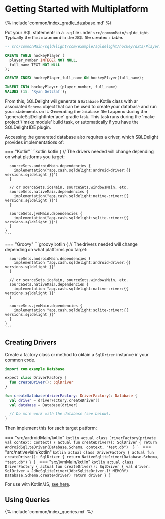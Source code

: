 # Getting Started with Multiplatform

{% include 'common/index_gradle_database.md' %}

Put your SQL statements in a `.sq` file under `src/commonMain/sqldelight`. Typically the first statement in the SQL file creates a table.

```sql
-- src/commonMain/sqldelight/com/example/sqldelight/hockey/data/Player.sq

CREATE TABLE hockeyPlayer (
  player_number INTEGER NOT NULL,
  full_name TEXT NOT NULL
);

CREATE INDEX hockeyPlayer_full_name ON hockeyPlayer(full_name);

INSERT INTO hockeyPlayer (player_number, full_name)
VALUES (15, 'Ryan Getzlaf');
```

From this, SQLDelight will generate a `Database` Kotlin class with an associated `Schema` object that can be used to create your database and run your statements on it. Generating the `Database` file happens during the 'generateSqlDelightInterface' gradle task. This task runs during the 'make project'/'make module' build task, or automatically if you have the SQLDelight IDE plugin.

Accessing the generated database also requires a driver, which SQLDelight provides implementations of:

=== "Kotlin"
    ```kotlin
    kotlin {
      // The drivers needed will change depending on what platforms you target:
    
      sourceSets.androidMain.dependencies {
        implementation("app.cash.sqldelight:android-driver:{{ versions.sqldelight }}")
      }
    
      // or sourceSets.iosMain, sourceSets.windowsMain, etc.
      sourceSets.nativeMain.dependencies {
        implementation("app.cash.sqldelight:native-driver:{{ versions.sqldelight }}")
      }
    
      sourceSets.jvmMain.dependencies {
        implementation("app.cash.sqldelight:sqlite-driver:{{ versions.sqldelight }}")
      }
    }
    ```
=== "Groovy"
    ```groovy
    kotlin {
      // The drivers needed will change depending on what platforms you target:
    
      sourceSets.androidMain.dependencies {
        implementation "app.cash.sqldelight:android-driver:{{ versions.sqldelight }}"
      }
    
      // or sourceSets.iosMain, sourceSets.windowsMain, etc.
      sourceSets.nativeMain.dependencies {
        implementation "app.cash.sqldelight:native-driver:{{ versions.sqldelight }}"
      }
    
      sourceSets.jvmMain.dependencies {
        implementation "app.cash.sqldelight:sqlite-driver:{{ versions.sqldelight }}"
      }
    }
    ```

## Creating Drivers

Create a factory class or method to obtain a `SqlDriver` instance in your common code. 

```kotlin title="src/commonMain/kotlin"
import com.example.Database

expect class DriverFactory {
  fun createDriver(): SqlDriver
}

fun createDatabase(driverFactory: DriverFactory): Database {
  val driver = driverFactory.createDriver()
  val database = Database(driver)

  // Do more work with the database (see below).
}
```

Then implement this for each target platform:

=== "src/androidMain/kotlin"
    ```kotlin
    actual class DriverFactory(private val context: Context) {
      actual fun createDriver(): SqlDriver {
        return AndroidSqliteDriver(Database.Schema, context, "test.db") 
      }
    }
    ```
=== "src/nativeMain/kotlin"
    ```kotlin
    actual class DriverFactory {
      actual fun createDriver(): SqlDriver {
        return NativeSqliteDriver(Database.Schema, "test.db")
      }
    }
    ```
=== "src/jvmMain/kotlin"
    ```kotlin
    actual class DriverFactory {
      actual fun createDriver(): SqlDriver {
        val driver: SqlDriver = JdbcSqliteDriver(JdbcSqliteDriver.IN_MEMORY)
        Database.Schema.create(driver)
        return driver
      }
    }
    ```

For use with Kotlin/JS, [see here](../js_sqlite/multiplatform).

## Using Queries

{% include 'common/index_queries.md' %}
